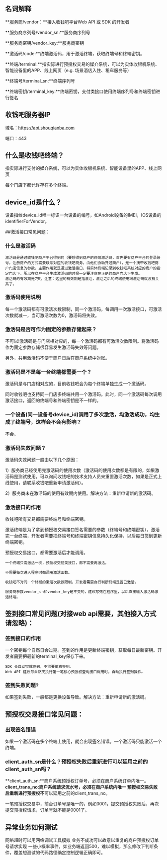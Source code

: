 ## 名词解释
**服务商/vendor：**接入收钱吧平台Web API 或 SDK 的开发者

**服务商序列号/vendor_sn:**服务商序列号

**服务商密钥/vendor_key:**服务商密钥

**激活码/code:**终端激活码，用于激活终端，获取终端号和终端密钥。

**终端/terminal:**指实际进行预授权交易的媒介系统，可以为实体收银机系统、智能设备里的APP、线上网页（e.g. 场景酒店入住、租车服务等）

**终端号/terminal_sn:**终端序列号

**终端密钥/terminal_key:**终端密钥，支付类接口使用终端序列号和终端密钥进行签名

## 收钱吧服务器IP
域名：https://api.shouqianba.com

端口：443


## 什么是收钱吧终端？
指实际进行支付的媒介系统，可以为实体收银机系统、智能设备里的APP、线上网页

每个门店下都允许存在多个终端。


## device_id是什么？
设备指纹device_id唯一标识一台设备的编号，如Android设备的IMEI，IOS设备的identifierForVendor。

##激活接口常见问题：
### 什么是激活码
    激活码是通过收钱吧商户平台得到的（要想得到商户的终端激活码，首先要有商户平台的登录账号，注册商户的方式需要联系对应的收钱吧商务，由他们协助开通商户），是一个携带收钱吧商户门店信息的参数，主要作用就是通过激活接口，将实体终端记录到收钱吧系统对应的商户的指定门店下，所以在商户平台生成激活码的时候一定要注意在正确的商户门店下生成。
    激活码的有效期是7天。注意：这里的有效期是指激活，激活之后的终端使用跟激活码就没有关系了。
### 激活码使用说明
每一个激活码都有可激活次数限制，同一个激活码，每调用一次激活接口，可激活次数就减一，当可激活次数为0，激活码将失效。


### 激活码是否可作为固定的参数存储起来？
不可以!激活码是与门店相对应的，每一个激活码都有可激活次数限制。将激活码作为固定参数存储很容易发生激活码失效等问题。

另外，共用激活码不便于商户日后在[商户系统](#)中对账。


### 激活码是不是每一台终端都需要一个？
激活码是与门店相对应的，目前收钱吧会为每个终端单独生成一个激活码。

同时收钱吧也支持同一门店多终端共用一个激活码。此时，同一个激活码每次调用激活接口，返回的终端号和终端密钥是不一样的。

### 一个设备(同一设备号device_id)调用了多次激活，均激活成功，均生成了终端号，这样会不会有影响？
不会。


### 激活码失效问题？
 激活码失效问题一般由以下几个原因：

 1）服务商已经使用完激活码的使用次数（激活码的使用次数都是有限的，如果激活码是测试使用，可以询问收钱吧的技术支持人员来重置激活次数，如果是正式上线使用，请联系收钱吧重新申请激活码）。

 2）服务商未在激活码的使用有效期内使用。解决方法：重新申请新的激活码。
 
 
### 激活接口的作用
收钱吧所有交易都需要终端号和终端密钥。

激活终端是为了拿到预授权交易接口签名需要的参数（终端号和终端密钥），激活完一台终端，开发者需要把终端号和终端密钥信息持久化保持，以后每日签到更新终端密钥。

预授权交易接口，都需要激活后才能调用。

	一个终端只需激活一次，预授权交易类接口，都不需要再激活。
	
	不需要每次进入程序时都调用激活函数。
	
	收钱吧不对同一个终断的激活次数做限制，开发者需要自行判断终端是否已激活。
	
	服务商参数vendor_sn和vendor_key是不变的，建议写死在程序里，以后直接输入激活码激活终端。
	
## 签到接口常见问题(对接web api需要，其他接入方式请忽略)：

### 签到接口的作用
一个密钥每个自然日会过期。签到的作用是更新终端密钥，获取每日最新密钥。开发者需要把最新的terminal_key保存下来。

	SDK 会自动完成签到，不需要单独签到。
	Web API 建议每自然天执行第一笔核心预授权查询接口调用时，自动执行签到操作。
	
### 签到失败问题?
 如果签到失败，一般都是更换设备导致。解决方法：重新申请新的激活码。
	
## 预授权交易接口常见问题：

### 出现签名错误
 如果一个激活码在多个终端上使用，就会出现签名错误。一个激活码只能激活一个终端。
### client_auth_sn是什么？预授权失败后重新进行可以延用之前的client_auth_sn吗？
**client_auth_sn:**商户系统预授权订单号，必须在商户系统订单内唯一。
**client_trans_no:**商户系统请求流水号，必须在商户系统内唯一
预授权交易失败后重新进行预授权**不**可以延用之前的client_trans_no。

一笔预授权交易中，前台订单号是唯一的，例如0001，提交预授权失败后，再次提交预授权请求，订单号就不能是0001了。


## 异常业务如何测试
网络超时可以用网络调试工具模拟
业务不成功可以故意以重复的商户预授权订单号请求实现
一些小概率事件，如业务端返回500，难以模拟，那么修改下判断条件，覆盖想测试的代码路径确定控制逻辑正确即可。




